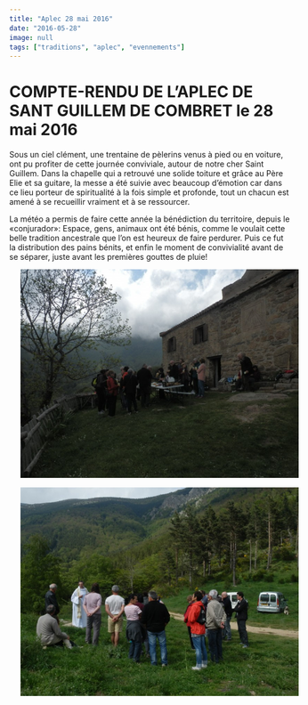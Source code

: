 ```yaml
---
title: "Aplec 28 mai 2016"
date: "2016-05-28"
image: null
tags: ["traditions", "aplec", "evennements"]
---
```


# COMPTE-RENDU DE L’APLEC DE SANT GUILLEM DE COMBRET le 28 mai 2016

Sous un ciel clément, une trentaine de pèlerins venus à pied ou en voiture, ont pu profiter de cette journée conviviale, autour de notre cher Saint Guillem. Dans la chapelle qui a retrouvé une solide toiture et grâce au Père Elie et sa guitare, la messe a été suivie avec beaucoup d’émotion car dans ce lieu porteur de spiritualité à la fois simple et profonde, tout un chacun est amené à se recueillir vraiment et à se ressourcer.

La météo a permis de faire cette année la bénédiction du territoire, depuis le «conjurador»: Espace, gens, animaux ont été bénis, comme le voulait cette belle tradition ancestrale que l’on est heureux de faire perdurer. Puis ce fut la distribution des pains bénits, et enfin le moment de convivialité avant de se séparer, juste avant les premières gouttes de pluie!

<img
  alt
  src="/images/p5284246-jpg.jpg"
  style="
    width: 500px;
    height: 375px;
    margin-right: 20px;
    margin-left: 20px;
  "
/>

<img
  alt
  src="/images/p5284244-jpg.jpg"
  style="
    width: 500px;
    height: 375px;
    margin-right: 20px;
    margin-left: 20px;
  "
/>
